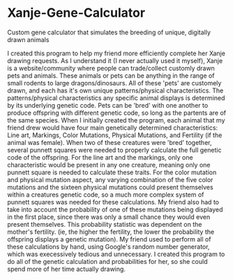 # Xanje-Gene-Calculator
Custom gene calculator that simulates the breeding of unique, digitally drawn animals

I created this program to help my friend more efficiently complete her Xanje drawing requests. As I understand it (I never actually used it myself), Xanje is a website/community where people can trade/collect customly drawn pets and animals. These animals or pets can be anything in the range of small rodents to large dragons/dinosaurs. All of these 'pets' are customely drawn, and each has it's own unique patterns/physical characteristics. The patterns/physical characteristics any specific animal displays is determined by its underlying genetic code. Pets can be 'bred' with one another to produce offspring with different genetic code, so long as the partents are of the same species. When I initially created the program, each animal that my friend drew would have four main genetically determined characteristics: Line art, Markings, Color Mutations, Physical Mutations, and Fertility (if the animal was female). When two of these creatures were 'bred' together, several punnett squares were needed to properly calculate the full genetic code of the offspring. For the line art and the markings, only one characteristic would be present in any one creature, meaning only one punnett square is needed to calculate these traits. For the color mutation and physical mutation aspect, any varying combination of the five color mutations and the sixteen physical mutations could present themselves within a creatures genetic code, so a much more complex system of punnett squares was needed for these calculations. My friend also had to take into account the probability of one of these mutations being displayed in the first place, since there was only a small chance they would even present themselves. This probability statistic was dependent on the mother's fertility. (ie, the higher the fertility, the lower the probability the offspring displays a genetic mutation). My friend used to perform all of these calculations by hand, using Google's random number generator, which was execessively tedious and unnecessary. I created this program to do all of the genetic calculation and probabilities for her, so she could spend more of her time actually drawing. 
